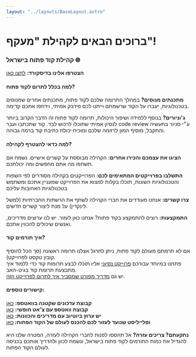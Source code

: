 ```yaml
---
layout: "../layouts/BaseLayout.astro"
---
```


<h1>ברוכים הבאים לקהילת "מעקף"!</h1>
<h3>קהילת קוד פתוח בישראל 🌐</h3>

<b>הצטרפו אלינו בדיסקורד:</b> <a target= "_blank" href="https://discord.gg/WxqmcKfD5R">לחצו כאן</a>

<h4>למה בכלל לתרום לקוד פתוח?</h4>

<b>מתכנתים מנוסים?</b> במהלך התרומה שלכם לקוד פתוח, מתכנתים אחרים שמנוסים בטכנולוגיות, יעברו על הקוד שרשמתם וייתנו לכם פידבק אמיתי, וידחפו אתכם קדימה.

<b>ג'וניורים?</b> בנוסף ללמידה ושיפור היכולות, תרומה לקוד פתוח זה הדבר הקרוב ביותר לנסיון אמיתי שתוכלו לרכוש לבד. קוד שתכתבו ועבר code review ע״י סניור בתעשיה והתקבל, מוסיף המון לרזומה שלכם ומוכיח יכולת כתיבת קוד ברמה גבוהה.

<h4>למה כדאי להצטרף לקהילה?</h4>

<b>הציגו את עצמכם והכירו אחרים:</b> הקהילה מבוססת על קשרים אישיים. נשמח אם תשתפו מה אתם מחפשים ומה יכולתכם.

<b>התשלבו בפרוייקטים המתאימים לכם:</b> הפרוייקטים בקהילה מסודרים לפי השפות והטכנולוגיות השונות, תוכלו בקלות למצוא את הפרוייקט שמעניין אתכם ומשתמש בטכנולוגיות האהובות עליכם

<b>צרו קשרים:</b> אנחנו מעודדים את חברי הקהילה לשתף את הרשתות החברתיות (למשל לינקדין) על מנת ליצור קשרים חדשים.

<b>התמקצעות:</b> רוצים להתמקצע בקוד פתוח? אנחנו כאן לעזור. יש לנו ערוצים מדריכים, ואנשים שיכולים להכווין אתכם.

<h4>איך תורמים קוד?</h4>

אם לא תרמתם מעולם לקוד פתוח, ניתן לתרגל אצלנו תרומה ראשונה (סך הכל להוסיף קובץ טקסט לפרוייקט).<br>
פתחנו במיוחד עבורכם [פרוייקט נסיוני](https://github.com/UrielOfir/os-practice) אליו תוכלו לבצע תרומות קוד כדי ללמוד איך מתבצעת תרומת קוד בגיט-האב.
<br>
יש גם [מדריך מפורט שמסביר איך לתרום לפרוייקט הזה](https://github.com/UrielOfir/os-practice).

<h4>קישורים נוספים:</h4>
<b>קבוצת עדכונים שקטנה בוואטספ:</b> <a target= "_blank" href="https://chat.whatsapp.com/CCFkZwKn3oD8kJoRLms7ts">כאן</a><br>
<b>קבוצת וואטספ עם צ'אט חופשי:</b> <a target= "_blank" href="https://chat.whatsapp.com/E5a59DtSaHNBwnczxVW1FY">כאן</a><br>
<b>יש ערוץ ביוטיוב עם מדריכים והכוונות:</b> <a target= "_blank" href="https://www.youtube.com/@maakaf-os">כאן</a><br>
<b>ופלייליסט שנועד לעזור לכם להכנס לעולם של הקוד הפתוח: </b> <a target= "_blank" href="https://youtube.com/playlist?list=PLFP8kbJw2mot-6WSKS3_4Fmmx-30w6-tj">כאן</a>
<br>
<br>
<b>נתקעתם? צריכים עזרה?</b>
אל תהססו לפנות לחברי הקהילה לעזרה, המטרה שלנו היא להגדיל את כמות התורמים לקוד פתוח בישראל, ונשמח לכוון ולהדריך אותכם בכניסה לעולם הקוד הפתוח.
